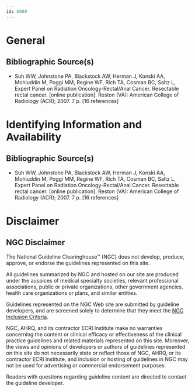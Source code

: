 ```yaml
---
id: 6009
---
```


# General

## Bibliographic Source(s)

- Suh WW, Johnstone PA, Blackstock AW, Herman J, Konski AA, Mohiuddin M, Poggi MM, Regine WF, Rich TA, Cosman BC, Saltz L, Expert Panel on Radiation Oncology-Rectal/Anal Cancer. Resectable rectal cancer. [online publication]. Reston (VA): American College of Radiology (ACR); 2007. 7 p. [16 references]

# Identifying Information and Availability

## Bibliographic Source(s)

- Suh WW, Johnstone PA, Blackstock AW, Herman J, Konski AA, Mohiuddin M, Poggi MM, Regine WF, Rich TA, Cosman BC, Saltz L, Expert Panel on Radiation Oncology-Rectal/Anal Cancer. Resectable rectal cancer. [online publication]. Reston (VA): American College of Radiology (ACR); 2007. 7 p. [16 references]

# Disclaimer

## NGC Disclaimer

The National Guideline Clearinghouse™ (NGC) does not develop, produce, approve, or endorse the guidelines represented on this site.

All guidelines summarized by NGC and hosted on our site are produced under the auspices of medical specialty societies, relevant professional associations, public or private organizations, other government agencies, health care organizations or plans, and similar entities.

Guidelines represented on the NGC Web site are submitted by guideline developers, and are screened solely to determine that they meet the [NGC Inclusion Criteria](/help-and-about/summaries/inclusion-criteria).

NGC, AHRQ, and its contractor ECRI Institute make no warranties concerning the content or clinical efficacy or effectiveness of the clinical practice guidelines and related materials represented on this site. Moreover, the views and opinions of developers or authors of guidelines represented on this site do not necessarily state or reflect those of NGC, AHRQ, or its contractor ECRI Institute, and inclusion or hosting of guidelines in NGC may not be used for advertising or commercial endorsement purposes.

Readers with questions regarding guideline content are directed to contact the guideline developer.

